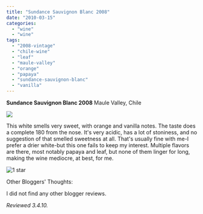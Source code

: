 ```yaml
---
title: "Sundance Sauvignon Blanc 2008"
date: "2010-03-15"
categories:
  - "wine"
  - "wine"
tags:
  - "2008-vintage"
  - "chile-wine"
  - "leaf"
  - "maule-valley"
  - "orange"
  - "papaya"
  - "sundance-sauvignon-blanc"
  - "vanilla"
---
```


**Sundance Sauvignon Blanc 2008** Maule Valley, Chile

![](http://www.rebeccagomezfarrell.com/gourmez/photos/sundancesauvblanc.jpg)

This white smells very sweet, with orange and vanilla notes. The taste does a complete 180 from the nose. It's very acidic, has a lot of stoniness, and no suggestion of that smelled sweetness at all. That's usually fine with me-I prefer a drier white-but this one fails to keep my interest. Multiple flavors are there, most notably papaya and leaf, but none of them linger for long, making the wine mediocre, at best, for me.




<div class="caption">

![1 star](http://www.rebeccagomezfarrell.com/wp-content/uploads/2009/04/rating_olive1.gif "rating_olive1")</div>


Other Bloggers' Thoughts:

I did not find any other blogger reviews.

_Reviewed 3.4.10._
